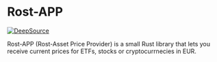 # Rost-APP
[![DeepSource](https://deepsource.io/gh/Plebo13/rost_app.svg/?label=active+issues&show_trend=true&token=QEgtncVp7wyMh4OgysGxoVb7)](https://deepsource.io/gh/Plebo13/rost_app/?ref=repository-badge)

Rost-APP (Rost-Asset Price Provider) is a small Rust library that lets you receive current prices for ETFs, stocks or cryptocurrnecies in EUR.
